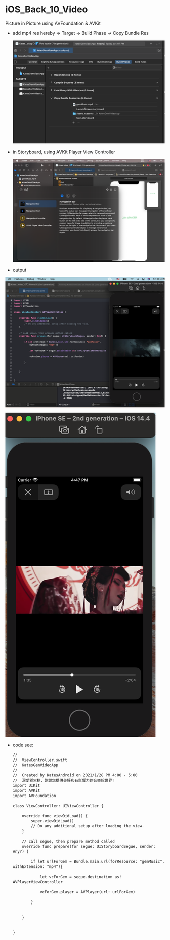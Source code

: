 # iOS_Back_10_Video
Picture in Picture using AVFoundation &amp; AVKit

* add mp4 res hereby => Target -> Build Phase -> Copy Bundle Res 

   ![](https://raw.githubusercontent.com/QueenieCplusplus/iOS_Back_10_Video/main/build%20phase%20-%20Bundle%20res.png)

* in Storyboard, using AVKit Player View Controller

   ![](https://raw.githubusercontent.com/QueenieCplusplus/iOS_Back_10_Video/main/AVKit%20Player%20VC.png)
   
* output

![](https://raw.githubusercontent.com/QueenieCplusplus/iOS_Back_10_Video/main/output%201.png)

![](https://raw.githubusercontent.com/QueenieCplusplus/iOS_Back_10_Video/main/output%202.png)

* code see:

      //
      //  ViewController.swift
      //  KatesGemVideoApp
      //
      //  Created by KatesAndroid on 2021/1/28 PM 4:00 - 5:00
      //  深愛鄧紫棋，謝謝您提供美好和有影響力的音樂給世界！
      import UIKit
      import AVKit
      import AVFoundation

      class ViewController: UIViewController {

          override func viewDidLoad() {
              super.viewDidLoad()
              // Do any additional setup after loading the view.
          }

          // call segue, then prepare method called
          override func prepare(for segue: UIStoryboardSegue, sender: Any?) {

              if let urlForGem = Bundle.main.url(forResource: "gemMusic", withExtension: "mp4"){

                  let vcForGem = segue.destination as! AVPlayerViewController

                  vcForGem.player = AVPlayer(url: urlForGem)

              }


          }


      }
